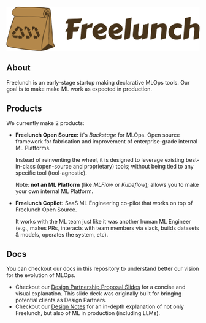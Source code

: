 ![](logo_freelunch_with_name.png)

## About

Freelunch is an early-stage startup making declarative MLOps tools. Our goal is to make
make ML work as expected in production.

## Products

We currently make 2 products:

- __Freelunch Open Source:__ it's *Backstage* for MLOps. Open source framework for fabrication and improvement of enterprise-grade internal ML Platforms.

    Instead of reinventing the wheel, it is designed to leverage existing best-in-class (open-source and proprietary) tools; without being tied to any specific tool (tool-agnostic).

    Note: __not an ML Platform__ (like *MLFlow* or *Kubeflow*); allows you to make your own internal ML Platform.

- __Freelunch Copilot:__ SaaS ML Engineering co-pilot that works on top of Freelunch Open Source. 

    It works with the ML team just like it was another human ML Engineer (e.g., makes PRs, interacts with team members via slack, builds datasets & models, operates the system, etc).

## Docs

You can checkout our docs in this repository to understand better our vision for the evolution of MLOps.

- Checkout our [Design Partnership Proposal Slides](https://docs.google.com/presentation/d/1kF-ZzVD8EiNLHFMuztEcYeT-kez1266R/edit?usp=sharing&ouid=114266237528985699122&rtpof=true&sd=true) for a concise and visual explanation. This slide deck was originally built for bringing potential clients as Design Partners.
- Checkout our [Design Notes](design_notes.md) for an in-depth explanation of not only Freelunch, but also of ML in production (including LLMs).


